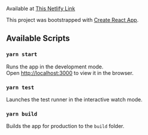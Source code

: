 Available at [This Netlify Link](https://brads-giphy-browser.netlify.com/)

This project was bootstrapped with [Create React App](https://github.com/facebook/create-react-app).

## Available Scripts

### `yarn start`
Runs the app in the development mode.<br />
Open [http://localhost:3000](http://localhost:3000) to view it in the browser.

### `yarn test`
Launches the test runner in the interactive watch mode.<br />

### `yarn build`
Builds the app for production to the `build` folder.<br />

